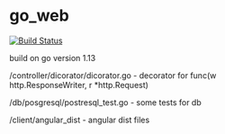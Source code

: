 # go_web
[![Build Status](https://travis-ci.org/klynxe/go_web.svg?branch=master)](https://travis-ci.org/klynxe/go_web)

build on go version 1.13

/controller/dicorator/dicorator.go - decorator for func(w http.ResponseWriter, r *http.Request)

/db/posgresql/postresql_test.go - some tests for db

/client/angular_dist - angular dist files 